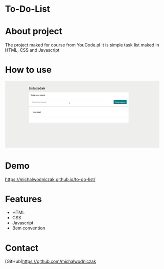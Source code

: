 # To-Do-List

# About project
The project maked for course from YouCode.pl 
It is simple task list maked in HTML, CSS and Javascript
# How to use
![how to use the list](img/animation.gif)
# Demo
 https://michalwodniczak.github.io/to-do-list/

# Features
- HTML
- CSS
- Javascript
- Bem convention
 # Contact
 [GitHub]https://github.com/michalwodniczak
